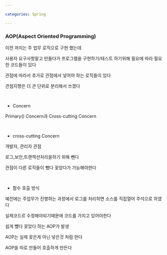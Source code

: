 ```yaml
---

categories: Spring

---
```

### AOP(Aspect Oriented Programming)

이전 까지는 주 업무 로직으로 구현 했는데 


사용자 요구사항말고 만들다가 프로그램을 구현하기/테스트 하기위해 필요에 따라 필요한 코드들이 있다 

관점에 따라서 추가로 관점에서 넣어야 하는 로직들이 있다

관점지향은 더 큰 단위로 분리해서 쓰겠다 


&nbsp;

- Concern


Primary() Concern과 Cross-cutting Concern

&nbsp;

- cross-cutting Concern

개발자, 관리자 관점

로그,보안,트랜잭션처리을하기 위해 뺀다 

관점이 다른 로직들이 뺐다 꽂았다가 가능해야한다

&nbsp;

- 함수 호출 방식


예전에는 주업무가 진행하는 과정에서 로그를 처리하면
소스를 직접열어 주석으로 하였다

실제코드르 수정해야되기때문에 코드를 가지고 있어야한다


쉽게 뻈다 꽂았다 하는 AOP가 발생

AOP는 실제 꽂은게 아닌 넣은것 처럼 한다

AOP을 따로 만들어 호출하게 만든다 






